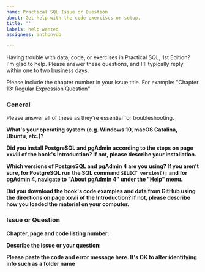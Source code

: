 ```yaml
---
name: Practical SQL Issue or Question
about: Get help with the code exercises or setup.
title: ''
labels: help wanted
assignees: anthonydb

---
```


Having trouble with data, code, or exercises in Practical SQL, 1st Edition? I'm glad to help. Please answer these questions, and I'll typically reply within one to two business days.

Please include the chapter number in your issue title. For example: "Chapter 13: Regular Expression Question"

### General
Please answer all of these as they're essential for troubleshooting.

**What's your operating system (e.g. Windows 10, macOS Catalina, Ubuntu, etc.)?**


**Did you install PostgreSQL and pgAdmin according to the steps on page xxviii of the book's Introduction? If not, please describe your installation.**


**Which versions of PostgreSQL and pgAdmin 4 are you using? If you aren't sure, for PostgreSQL run the SQL command `SELECT version();` and for pgAdmin 4, navigate to "About pgAdmin 4" under the "Help" menu.**


**Did you download the book's code examples and data from GitHub using the directions on page xxvii of the Introduction? If not, please describe how you loaded the material on your computer.**

### Issue or Question

**Chapter, page and code listing number:**


**Describe the issue or your question:**


**Please paste the code and error message here. It's OK to alter identifying info such as a folder name**
